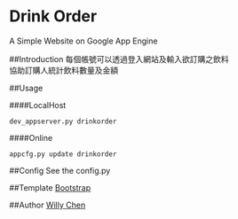 # Drink Order

A Simple Website on Google App Engine

##Introduction
每個帳號可以透過登入網站及輸入欲訂購之飲料  
協助訂購人統計飲料數量及金額

##Usage

####LocalHost

```
dev_appserver.py drinkorder
```

####Online

```
appcfg.py update drinkorder
```

##Config
See the config.py

##Template
[Bootstrap](http://getbootstrap.com/)

##Author
[Willy Chen](https://github.com/WillyChen123)
